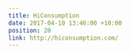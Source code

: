 ```yaml
---
title: HiConsumption
date: 2017-04-10 13:46:00 +10:00
position: 20
link: http://hiconsumption.com/
---
```


